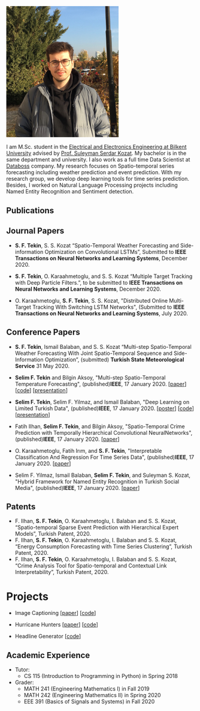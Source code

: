 
<img src="profile.png" alt="drawing" width="300"/>

I am M.Sc. student in the [Electrical and Electronics Engineering at Bilkent University](https://ee.bilkent.edu.tr/en/) advised by [Prof. Suleyman Serdar Kozat](http://kilyos.ee.bilkent.edu.tr/~kozat/). My bachelor is in the same department and university. I also work as a full time Data Scientist at [Databoss](http://data-boss.com.tr) company. My research focuses on Spatio-temporal series forecasting including weather prediction and event prediction. With my research group, we develop deep learning tools for time series prediction. Besides, I worked on Natural Language Processing projects including Named Entity Recognition and Sentiment detection. 

## Publications

## Journal Papers

* **S. F. Tekin**, S. S. Kozat “Spatio-Temporal Weather Forecasting and Side-information Optimization on Convolutional LSTMs”, Submitted to **IEEE Transactions on Neural Networks and Learning Systems**, December 2020.

* **S. F. Tekin**, O. Karaahmetoglu, and S. S. Kozat “Multiple Target Tracking with Deep Particle Filters.”, to be submitted to **IEEE Transactions on Neural Networks and Learning Systems**, December 2020.

* O. Karaahmetoglu, **S. F. Tekin**, S. S. Kozat, "Distributed Online Multi-Target Tracking With Switching LSTM Networks", (Submitted to **IEEE Transactions on Neural Networks and Learning Systems**, July 2020.


## Conference Papers

* **S. F. Tekin**, Ismail Balaban, and S. S. Kozat “Multi-step Spatio-Temporal Weather Forecasting With Joint Spatio-Temporal Sequence and Side-Information Optimization”, (submitted) **Turkish  State  Meteorological  Service** 31 May 2020.

* **Selim F. Tekin** and Bilgin Aksoy, "Multi-step Spatio-Temporal Temperature Forecasting", (published)**IEEE**, 17 January 2020. [[paper](https://ieeexplore.ieee.org/abstract/document/9302113)] [[code](https://github.com/sftekin/weather_sui)] [[presentation](https://sftekin.github.io/pdfs/siu_2020_2.pdf)]

* **Selim F. Tekin**, Selim F. Yilmaz, and Ismail Balaban, "Deep Learning on Limited Turkish Data", (published)**IEEE**, 17 January 2020. [[poster](https://sftekin.github.io/pdfs/Poster.pdf)] [[code](https://github.com/sftekin/siu_nlp)] [[presentation](https://sftekin.github.io/pdfs/siu_2020_1.pdf)]

* Fatih Ilhan, **Selim F. Tekin**, and Bilgin Aksoy, "Spatio-Temporal Crime Prediction with Temporally Hierarchical Convolutional NeuralNetworks", (published)**IEEE**, 17 January 2020. [[paper](https://ieeexplore.ieee.org/document/9302169)]

* O. Karaahmetoglu, Fatih Irım, and **S. F. Tekin**, "Interpretable Classification And Regression For Time Series Data", (published)**IEEE**, 17 January 2020. [[paper](https://ieeexplore.ieee.org/document/9302352)]

* Selim F. Yilmaz, Ismail Balaban, **Selim F. Tekin**, and Suleyman S. Kozat, "Hybrid Framework for Named Entity Recognition in Turkish Social Media", (published)**IEEE**, 17 January 2020. [[paper](https://ieeexplore.ieee.org/abstract/document/9302335)]


## Patents

* F. Ilhan, **S. F. Tekin**, O. Karaahmetoglu, I. Balaban and S. S. Kozat, “Spatio-temporal Sparse Event Prediction with Hierarchical Expert Models”, Turkish Patent, 2020.
* F. Ilhan, **S. F. Tekin**, O. Karaahmetoglu, I. Balaban and S. S. Kozat, “Energy Consumption Forecasting with Time Series Clustering”, Turkish Patent, 2020.
* F. Ilhan, **S. F. Tekin**, O. Karaahmetoglu, I. Balaban and S. S. Kozat, “Crime Analysis Tool for Spatio-temporal and Contextual Link Interpretability”, Turkish Patent, 2020.

# Projects

* Image Captioning [[paper](https://sftekin.github.io/pdfs/image_cap.pdf)] [[code](https://github.com/sftekin/image_captioning)]

* Hurricane Hunters [[paper](https://sftekin.github.io/pdfs/hurricane.pdf)] [[code](https://github.com/sftekin/hurricane-hunters)]

* Headline Generator [[code](https://github.com/sftekin/headline-generator)]



## Academic Experience
* Tutor:
  * CS 115 (Introduction to Programming in Python) in Spring 2018
* Grader:
  * MATH 241 (Engineering Mathematics I) in Fall 2019
  * MATH 242 (Engineering Mathematics II) in Spring 2020
  * EEE 391 (Basics of Signals and Systems) in Fall 2020



<!-- Please don't remove this: Grab your social icons from https://github.com/carlsednaoui/gitsocial -->
